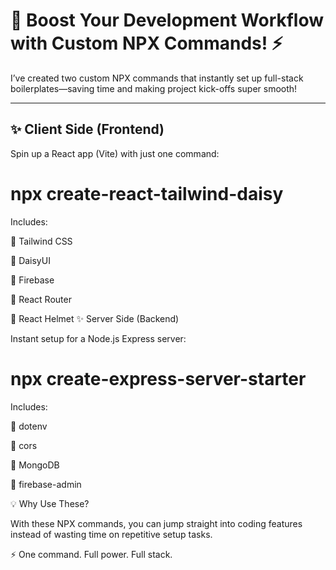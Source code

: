 # 🚀 Boost Your Development Workflow with Custom NPX Commands! ⚡

I’ve created two custom NPX commands that instantly set up full-stack boilerplates—saving time and making project kick-offs super smooth!  

---

## ✨ Client Side (Frontend)

Spin up a React app (Vite) with just one command:  


# npx create-react-tailwind-daisy #

Includes:

🔹 Tailwind CSS

🔹 DaisyUI

🔹 Firebase

🔹 React Router

🔹 React Helmet
✨ Server Side (Backend)

Instant setup for a Node.js Express server:

# npx create-express-server-starter #

Includes:

🔹 dotenv

🔹 cors

🔹 MongoDB

🔹 firebase-admin

💡 Why Use These?

With these NPX commands, you can jump straight into coding features instead of wasting time on repetitive setup tasks.

⚡ One command. Full power. Full stack.
